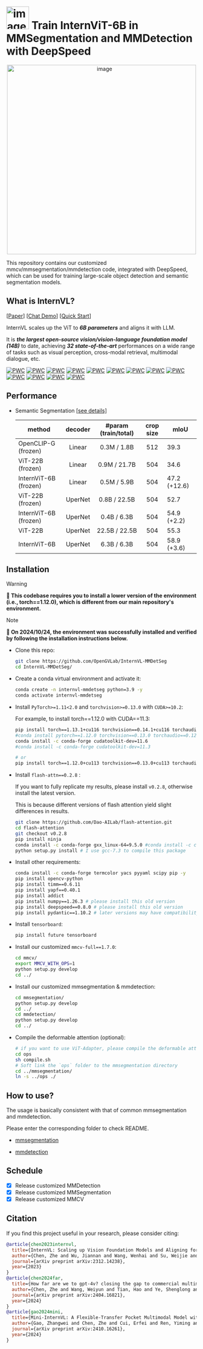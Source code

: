 # <img width="60" alt="image" src="https://github.com/OpenGVLab/InternVL/assets/8529570/5aa4cda8-b453-40a0-9336-17012b430ae8"> Train InternViT-6B in MMSegmentation and MMDetection with DeepSpeed

<div align="center">
  <img width="500" alt="image" src="https://github.com/user-attachments/assets/930e6814-8a9f-43e1-a284-118a5732daa4">
  <br>
</div>

This repository contains our customized mmcv/mmsegmentation/mmdetection code, integrated with DeepSpeed, which can be used for training large-scale object detection and semantic segmentation models.

## What is InternVL?

\[[Paper](https://arxiv.org/abs/2312.14238)\]  \[[Chat Demo](https://internvl.opengvlab.com/)\] \[[Quick Start](#Installation)\]

InternVL scales up the ViT to _**6B parameters**_ and aligns it with LLM.

It is _**the largest open-source vision/vision-language foundation model (14B)**_ to date, achieving _**32 state-of-the-art**_ performances on a wide range of tasks such as visual perception, cross-modal retrieval, multimodal dialogue, etc.

[![PWC](https://img.shields.io/endpoint.svg?url=https://paperswithcode.com/badge/internvl-scaling-up-vision-foundation-models/zero-shot-cross-modal-retrieval-on-coco-2014)](https://paperswithcode.com/sota/zero-shot-cross-modal-retrieval-on-coco-2014?p=internvl-scaling-up-vision-foundation-models)
[![PWC](https://img.shields.io/endpoint.svg?url=https://paperswithcode.com/badge/internvl-scaling-up-vision-foundation-models/zero-shot-image-retrieval-on-coco-cn)](https://paperswithcode.com/sota/zero-shot-image-retrieval-on-coco-cn?p=internvl-scaling-up-vision-foundation-models)
[![PWC](https://img.shields.io/endpoint.svg?url=https://paperswithcode.com/badge/internvl-scaling-up-vision-foundation-models/zero-shot-cross-modal-retrieval-on-flickr30k)](https://paperswithcode.com/sota/zero-shot-cross-modal-retrieval-on-flickr30k?p=internvl-scaling-up-vision-foundation-models)
[![PWC](https://img.shields.io/endpoint.svg?url=https://paperswithcode.com/badge/internvl-scaling-up-vision-foundation-models/image-to-text-retrieval-on-flickr30k)](https://paperswithcode.com/sota/image-to-text-retrieval-on-flickr30k?p=internvl-scaling-up-vision-foundation-models)
[![PWC](https://img.shields.io/endpoint.svg?url=https://paperswithcode.com/badge/internvl-scaling-up-vision-foundation-models/zero-shot-image-retrieval-on-flickr30k-cn)](https://paperswithcode.com/sota/zero-shot-image-retrieval-on-flickr30k-cn?p=internvl-scaling-up-vision-foundation-models)
[![PWC](https://img.shields.io/endpoint.svg?url=https://paperswithcode.com/badge/internvl-scaling-up-vision-foundation-models/image-retrieval-on-flickr30k-cn)](https://paperswithcode.com/sota/image-retrieval-on-flickr30k-cn?p=internvl-scaling-up-vision-foundation-models)
[![PWC](https://img.shields.io/endpoint.svg?url=https://paperswithcode.com/badge/internvl-scaling-up-vision-foundation-models/zero-shot-image-retrieval-on-xtd10)](https://paperswithcode.com/sota/zero-shot-image-retrieval-on-xtd10?p=internvl-scaling-up-vision-foundation-models)
[![PWC](https://img.shields.io/endpoint.svg?url=https://paperswithcode.com/badge/internvl-scaling-up-vision-foundation-models/zero-shot-transfer-image-classification-on-cn)](https://paperswithcode.com/sota/zero-shot-transfer-image-classification-on-cn?p=internvl-scaling-up-vision-foundation-models)
[![PWC](https://img.shields.io/endpoint.svg?url=https://paperswithcode.com/badge/internvl-scaling-up-vision-foundation-models/zero-shot-transfer-image-classification-on-8)](https://paperswithcode.com/sota/zero-shot-transfer-image-classification-on-8?p=internvl-scaling-up-vision-foundation-models)
[![PWC](https://img.shields.io/endpoint.svg?url=https://paperswithcode.com/badge/internvl-scaling-up-vision-foundation-models/zero-shot-transfer-image-classification-on-6)](https://paperswithcode.com/sota/zero-shot-transfer-image-classification-on-6?p=internvl-scaling-up-vision-foundation-models)
[![PWC](https://img.shields.io/endpoint.svg?url=https://paperswithcode.com/badge/internvl-scaling-up-vision-foundation-models/zero-shot-transfer-image-classification-on-5)](https://paperswithcode.com/sota/zero-shot-transfer-image-classification-on-5?p=internvl-scaling-up-vision-foundation-models)
[![PWC](https://img.shields.io/endpoint.svg?url=https://paperswithcode.com/badge/internvl-scaling-up-vision-foundation-models/zero-shot-transfer-image-classification-on-3)](https://paperswithcode.com/sota/zero-shot-transfer-image-classification-on-3?p=internvl-scaling-up-vision-foundation-models)
[![PWC](https://img.shields.io/endpoint.svg?url=https://paperswithcode.com/badge/internvl-scaling-up-vision-foundation-models/zero-shot-transfer-image-classification-on-1)](https://paperswithcode.com/sota/zero-shot-transfer-image-classification-on-1?p=internvl-scaling-up-vision-foundation-models)

## Performance

- Semantic Segmentation [\[see details\]](./mmsegmentation#-evaluation)

  | method                | decoder | #param (train/total) | crop size | mIoU         |
  | --------------------- | :-----: | :------------------: | :-------: | ------------ |
  | OpenCLIP-G (frozen)   | Linear  |     0.3M / 1.8B      |    512    | 39.3         |
  | ViT-22B (frozen)      | Linear  |     0.9M / 21.7B     |    504    | 34.6         |
  | InternViT-6B (frozen) | Linear  |     0.5M / 5.9B      |    504    | 47.2 (+12.6) |
  | ViT-22B (frozen)      | UperNet |     0.8B / 22.5B     |    504    | 52.7         |
  | InternViT-6B (frozen) | UperNet |     0.4B / 6.3B      |    504    | 54.9 (+2.2)  |
  | ViT-22B               | UperNet |    22.5B / 22.5B     |    504    | 55.3         |
  | InternViT-6B          | UperNet |     6.3B / 6.3B      |    504    | 58.9 (+3.6)  |

## Installation

> [!Warning]
> <div align="left">
> <b>
> 🚨 This codebase requires you to install a lower version of the environment (i.e., torch==1.12.0), which is different from our main repository's environment.
> </b>
> </div>

> [!Note]
> <div align="left">
> <b>
> 📝 On 2024/10/24, the environment was successfully installed and verified by following the installation instructions below.
> </b>
> </div>

- Clone this repo:

  ```bash
  git clone https://github.com/OpenGVLab/InternVL-MMDetSeg
  cd InternVL-MMDetSeg/
  ```

- Create a conda virtual environment and activate it:

  ```bash
  conda create -n internvl-mmdetseg python=3.9 -y
  conda activate internvl-mmdetseg
  ```

- Install `PyTorch>=1.11<2.0` and `torchvision>=0.13.0` with `CUDA>=10.2`:

  For example, to install torch==1.12.0 with CUDA==11.3:

  ```bash
  pip install torch==1.13.1+cu116 torchvision==0.14.1+cu116 torchaudio==0.13.1 --extra-index-url https://download.pytorch.org/whl/cu116
  #conda install pytorch==1.12.0 torchvision==0.13.0 torchaudio==0.12.0 -c pytorch
  conda install -c conda-forge cudatoolkit-dev=11.6
  #conda install -c conda-forge cudatoolkit-dev=11.3

  # or
  pip install torch==1.12.0+cu113 torchvision==0.13.0+cu113 torchaudio==0.12.0 --extra-index-url https://download.pytorch.org/whl/cu113
  ```

- Install `flash-attn==0.2.8` :

  If you want to fully replicate my results, please install `v0.2.8`, otherwise install the latest version.

  This is because different versions of flash attention yield slight differences in results.

  ```bash
  git clone https://github.com/Dao-AILab/flash-attention.git
  cd flash-attention
  git checkout v0.2.8
  pip install ninja
  conda install -c conda-forge gxx_linux-64=9.5.0 #conda install -c conda-forge gxx_linux-64 -y
  python setup.py install # I use gcc-7.3 to compile this package
  ```

- Install other requirements:

  ```bash
  conda install -c conda-forge termcolor yacs pyyaml scipy pip -y
  pip install opencv-python
  pip install timm==0.6.11
  pip install yapf==0.40.1
  pip install addict
  pip install numpy==1.26.3 # please install this old version
  pip install deepspeed==0.8.0 # please install this old version
  pip install pydantic==1.10.2 # later versions may have compatibility issues
  ```

- Install `tensorboard`:

  ```bash
  pip install future tensorboard
  ```

- Install our customized `mmcv-full==1.7.0`:

  ```bash
  cd mmcv/
  export MMCV_WITH_OPS=1
  python setup.py develop
  cd ../
  ```

- Install our customized mmsegmentation & mmdetection:

  ```bash
  cd mmsegmentation/
  python setup.py develop
  cd ../
  cd mmdetection/
  python setup.py develop
  cd ../
  ```

- Compile the deformable attention (optional):

  ```bash
  # if you want to use ViT-Adapter, please compile the deformable attention operator
  cd ops
  sh compile.sh
  # Soft link the `ops` folder to the mmsegmentation directory
  cd ../mmsegmentation/
  ln -s ../ops ./
  ```

## How to use?

The usage is basically consistent with that of common mmsegmentation and mmdetection. 

Please enter the corresponding folder to check README.

- [mmsegmentation](./mmsegmentation)

- [mmdetection](./mmdetection)

## Schedule

- [x] Release customized MMDetection
- [x] Release customized MMSegmentation
- [x] Release customized MMCV

## Citation

If you find this project useful in your research, please consider citing:

```BibTeX
@article{chen2023internvl,
  title={InternVL: Scaling up Vision Foundation Models and Aligning for Generic Visual-Linguistic Tasks},
  author={Chen, Zhe and Wu, Jiannan and Wang, Wenhai and Su, Weijie and Chen, Guo and Xing, Sen and Zhong, Muyan and Zhang, Qinglong and Zhu, Xizhou and Lu, Lewei and Li, Bin and Luo, Ping and Lu, Tong and Qiao, Yu and Dai, Jifeng},
  journal={arXiv preprint arXiv:2312.14238},
  year={2023}
}
@article{chen2024far,
  title={How far are we to gpt-4v? closing the gap to commercial multimodal models with open-source suites},
  author={Chen, Zhe and Wang, Weiyun and Tian, Hao and Ye, Shenglong and Gao, Zhangwei and Cui, Erfei and Tong, Wenwen and Hu, Kongzhi and Luo, Jiapeng and Ma, Zheng and others},
  journal={arXiv preprint arXiv:2404.16821},
  year={2024}
}
@article{gao2024mini,
  title={Mini-InternVL: A Flexible-Transfer Pocket Multimodal Model with 5\% Parameters and 90\% Performance},
  author={Gao, Zhangwei and Chen, Zhe and Cui, Erfei and Ren, Yiming and Wang, Weiyun and Zhu, Jinguo and Tian, Hao and Ye, Shenglong and He, Junjun and Zhu, Xizhou and others},
  journal={arXiv preprint arXiv:2410.16261},
  year={2024}
}
```
